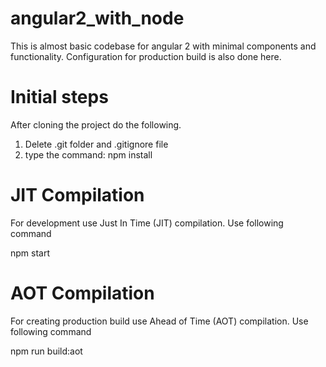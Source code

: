 # angular2_with_node
This is almost basic codebase for angular 2 with minimal components and functionality. Configuration for production build is also done here.

Initial steps
==============
After cloning the project do the following.
1) Delete .git folder and .gitignore file
2) type the command: npm install

JIT Compilation
===============
For development use Just In Time (JIT) compilation. Use following command

npm start


AOT Compilation
===============
For creating production build  use Ahead of Time (AOT) compilation. Use following command

npm run build:aot
